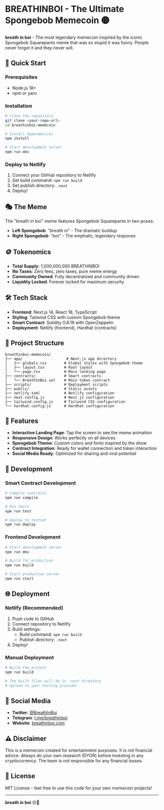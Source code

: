 # BREATHINBOI - The Ultimate Spongebob Memecoin 🟡

**breath in boi** - The most legendary memecoin inspired by the iconic Spongebob Squarepants meme that was so stupid it was funny. People never forgot it and they never will.

## 🚀 Quick Start

### Prerequisites
- Node.js 18+ 
- npm or yarn

### Installation
```bash
# Clone the repository
git clone <your-repo-url>
cd breathinboi-memecoin

# Install dependencies
npm install

# Start development server
npm run dev
```

### Deploy to Netlify
1. Connect your GitHub repository to Netlify
2. Set build command: `npm run build`
3. Set publish directory: `.next`
4. Deploy!

## 🎭 The Meme

The "breath in boi" meme features Spongebob Squarepants in two poses:
- **Left Spongebob**: "*breath in*" - The dramatic buildup
- **Right Spongebob**: "boi" - The emphatic, legendary response

## 🪙 Tokenomics

- **Total Supply**: 1,000,000,000 BREATHINBOI
- **No Taxes**: Zero fees, zero taxes, pure meme energy
- **Community Owned**: Fully decentralized and community driven
- **Liquidity Locked**: Forever locked for maximum security

## 🛠️ Tech Stack

- **Frontend**: Next.js 14, React 18, TypeScript
- **Styling**: Tailwind CSS with custom Spongebob theme
- **Smart Contract**: Solidity 0.8.19 with OpenZeppelin
- **Deployment**: Netlify (frontend), Hardhat (contracts)

## 📁 Project Structure

```
breathinboi-memecoin/
├── app/                    # Next.js app directory
│   ├── globals.css        # Global styles with Spongebob theme
│   ├── layout.tsx         # Root layout
│   └── page.tsx           # Main landing page
├── contracts/             # Smart contracts
│   └── BreathInBoi.sol    # Main token contract
├── scripts/               # Deployment scripts
├── public/                # Static assets
├── netlify.toml           # Netlify configuration
├── next.config.js         # Next.js configuration
├── tailwind.config.js     # Tailwind CSS configuration
└── hardhat.config.js      # Hardhat configuration
```

## 🎨 Features

- **Interactive Landing Page**: Tap the screen to see the meme animation
- **Responsive Design**: Works perfectly on all devices
- **Spongebob Theme**: Custom colors and fonts inspired by the show
- **Contract Integration**: Ready for wallet connection and token interaction
- **Social Media Ready**: Optimized for sharing and viral potential

## 🔧 Development

### Smart Contract Development
```bash
# Compile contracts
npm run compile

# Run tests
npm run test

# Deploy to testnet
npm run deploy
```

### Frontend Development
```bash
# Start development server
npm run dev

# Build for production
npm run build

# Start production server
npm run start
```

## 🌐 Deployment

### Netlify (Recommended)
1. Push code to GitHub
2. Connect repository to Netlify
3. Build settings:
   - Build command: `npm run build`
   - Publish directory: `.next`
4. Deploy!

### Manual Deployment
```bash
# Build the project
npm run build

# The built files will be in .next directory
# Upload to your hosting provider
```

## 📱 Social Media

- **Twitter**: [@BreathInBoi](https://twitter.com/breathinboi)
- **Telegram**: [t.me/breathinboi](https://t.me/breathinboi)
- **Website**: [breathinboi.com](https://breathinboi.com)

## ⚠️ Disclaimer

This is a memecoin created for entertainment purposes. It is not financial advice. Always do your own research (DYOR) before investing in any cryptocurrency. The team is not responsible for any financial losses.

## 📄 License

MIT License - feel free to use this code for your own memecoin projects!

---

**breath in boi** 🟡😤
